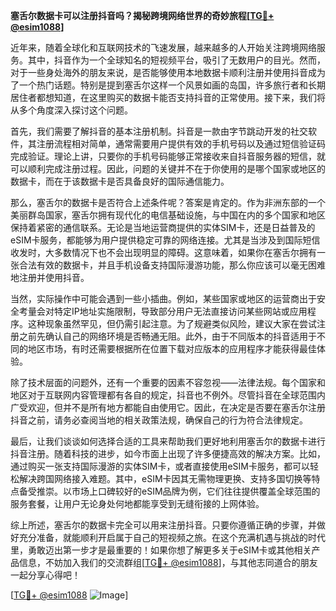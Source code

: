 **塞舌尔数据卡可以注册抖音吗？揭秘跨境网络世界的奇妙旅程[[TG💪+ @esim1088](https://t.me/s/esim1088)]**

近年来，随着全球化和互联网技术的飞速发展，越来越多的人开始关注跨境网络服务。其中，抖音作为一个全球知名的短视频平台，吸引了无数用户的目光。然而，对于一些身处海外的朋友来说，是否能够使用本地数据卡顺利注册并使用抖音成为了一个热门话题。特别是提到塞舌尔这样一个风景如画的岛国，许多旅行者和长期居住者都想知道，在这里购买的数据卡能否支持抖音的正常使用。接下来，我们将从多个角度深入探讨这个问题。

首先，我们需要了解抖音的基本注册机制。抖音是一款由字节跳动开发的社交软件，其注册流程相对简单，通常需要用户提供有效的手机号码以及通过短信验证码完成验证。理论上讲，只要你的手机号码能够正常接收来自抖音服务器的短信，就可以顺利完成注册过程。因此，问题的关键并不在于你使用的是哪个国家或地区的数据卡，而在于该数据卡是否具备良好的国际通信能力。

那么，塞舌尔的数据卡是否符合上述条件呢？答案是肯定的。作为非洲东部的一个美丽群岛国家，塞舌尔拥有现代化的电信基础设施，与中国在内的多个国家和地区保持着紧密的通信联系。无论是当地运营商提供的实体SIM卡，还是日益普及的eSIM卡服务，都能够为用户提供稳定可靠的网络连接。尤其是当涉及到国际短信收发时，大多数情况下也不会出现明显的障碍。这意味着，如果你在塞舌尔拥有一张合法有效的数据卡，并且手机设备支持国际漫游功能，那么你应该可以毫无困难地注册并使用抖音。

当然，实际操作中可能会遇到一些小插曲。例如，某些国家或地区的运营商出于安全考量会对特定IP地址实施限制，导致部分用户无法直接访问某些网站或应用程序。这种现象虽然罕见，但仍需引起注意。为了规避类似风险，建议大家在尝试注册之前先确认自己的网络环境是否畅通无阻。此外，由于不同版本的抖音适用于不同的地区市场，有时还需要根据所在位置下载对应版本的应用程序才能获得最佳体验。

除了技术层面的问题外，还有一个重要的因素不容忽视——法律法规。每个国家和地区对于互联网内容管理都有各自的规定，抖音也不例外。尽管抖音在全球范围内广受欢迎，但并不是所有地方都能自由使用它。因此，在决定是否要在塞舌尔注册抖音之前，请务必查阅当地的相关政策法规，确保自己的行为符合法律规定。

最后，让我们谈谈如何选择合适的工具来帮助我们更好地利用塞舌尔的数据卡进行抖音注册。随着科技的进步，如今市面上出现了许多便捷高效的解决方案。比如，通过购买一张支持国际漫游的实体SIM卡，或者直接使用eSIM卡服务，都可以轻松解决跨国网络接入难题。其中，eSIM卡因其无需物理更换、支持多国切换等特点备受推崇。以市场上口碑较好的eSIM品牌为例，它们往往提供覆盖全球范围的服务套餐，让用户无论身处何地都能享受到无缝衔接的上网体验。

综上所述，塞舌尔的数据卡完全可以用来注册抖音。只要你遵循正确的步骤，并做好充分准备，就能顺利开启属于自己的短视频之旅。在这个充满机遇与挑战的时代里，勇敢迈出第一步才是最重要的！如果你想了解更多关于eSIM卡或其他相关产品信息，不妨加入我们的交流群组[[TG💪+ @esim1088](https://t.me/s/esim1088)]，与其他志同道合的朋友一起分享心得吧！

[[TG💪+ @esim1088](https://t.me/s/esim1088) ![Image](https://i.postimg.cc/4NQfJmqS/Snipaste-2025-05-13-00-14-12.png)]